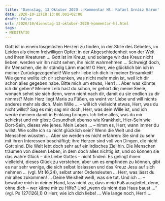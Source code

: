 ```yaml
---
title: 'Dienstag, 13 Oktober 2020 : Kommentar Hl. Rafael Arnáiz Barón'
date: 2020-10-12T18:13:00.001+02:00
draft: false
url: /2020/10/dienstag-13-oktober-2020-kommentar-hl.html
tags: 
- MEDITATIO
---
```


Gott ist in einem losgelösten Herzen zu finden, in der Stille des Gebetes, im Leiden als einem freiwilligen Opfer; in der Abgeschiedenheit von der Welt und ihren Kreaturen … Gott ist im Kreuz, und solange wir das Kreuz nicht lieben, werden wir ihn nicht sehen, ihn nicht wahrnehmen … Schweigt doch, ihr Menschen, die ihr ständig Lärm macht! O Herr, wie glücklich bin ich in meiner Zurückgezogenheit! Wie sehr liebe ich dich in meiner Einsamkeit! Wie gerne wollte ich dir schenken, was nicht mehr mein ist, weil ich dir schon alles gegeben habe. Bitte mich um etwas, Herr! … Aber was könnte ich dir geben? Meinen Leib hast du schon, er gehört dir; meine Seele, wonach sehnt sie sich denn, wenn nicht nach dir, damit du sie endlich zu dir nimmst? Mein Herz liegt Maria zu Füßen, es weint vor Liebe und will nichts anderes mehr als dich. Mein Wille … – will ich vielleicht etwas, Herr, was du nicht willst? Sag es mir; sag mir doch, Herr, was dein Wille ist, und ich werde meinem damit in Einklang bringen. Ich liebe alles, was du mir schickst und mir gibst: Gesundheit ebenso wie Krankheit, Hier-Sein wie Dort-Sein, dieses wie jenes. Mein Leben … – nimm es, Herr, wann immer du willst. Wie sollte ich so nicht glücklich sein? Wenn die Welt und die Menschen wüssten … Aber sie werden es nicht erfahren: Sie sind zu sehr mit ihren Interessen beschäftigt; ihre Herzen sind voll von Dingen, die nicht Gott sind. Die Welt lebt doch sehr auf ein irdisches Ziel hin. Die Menschen träumen von diesem Leben, in dem doch alles nichtig ist, und so können sie das wahre Glück – die Liebe Gottes – nicht finden. Es gelingt ihnen vielleicht, dieses Glück zu verstehen, aber um es empfinden zu können, gibt es nur sehr wenige, die sich selbst loslassen und das Kreuz Jesu auf sich nehmen … (vgl. Mt 16,24), selbst unter Ordensleuten … Herr, was lässt du mir alles zukommen! … Deine Weisheit weiß, was sie tut. Und ich … – bewahre mich in deiner Hand, lass nicht zu, dass mein Fuß ausgleitet, denn, ohne dich – wer käme mir zu Hilfe? Und „wenn du nicht das Haus baust …“ (vgl. Ps 127(126),1) O Herr, wie ich dich liebe! … Wie lange noch, Herr! …